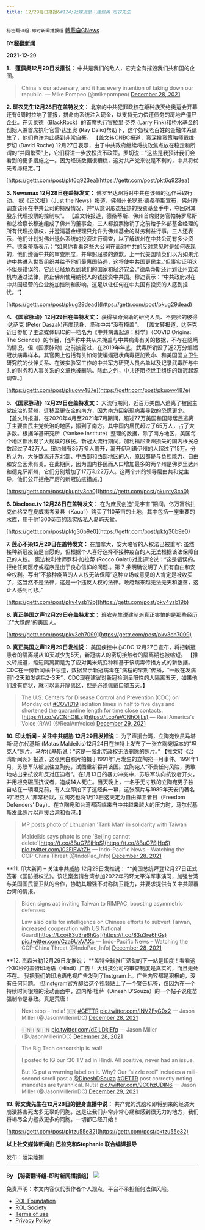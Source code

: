 ```yaml
---
title: 12/29每日播报&#124;社媒消息：蓬佩奥 班农先生
---
```

`秘密翻译组-即时新闻播报组` [轉載自GNews](https://gnews.org/zh-hans/1801042/)

**BY[秘翻新闻](https://gtv.org/broadcast/watch/61cc2641ecc0b216cbb0eecb)**

**2021-12-2**9

**1． 蓬佩奥12月29日发推说：** 中共是我们的敌人，它完全有摧毁我们共和国的企图。



> China is our adversary, and it has every intention of taking down our republic.
> — Mike Pompeo (@mikepompeo) [December 28, 2021](https://twitter.com/mikepompeo/status/1475898716108247045?ref_src=twsrc%5Etfw)



**2. 班农先生12月28日在盖特发文：** 北京的中共犯罪政权在距种族灭绝奥运会开幕还有6周时拉响了警报，拼命向系统注入现金，以支持无力偿还债务的房地产僵尸企业。在贝莱德（BlackRock）的首席执行官拉里·芬克 (Larry Fink)和桥水基金的创始人兼首席执行官雷·达里奥 (Ray Dalio)帮助下，这个奴役老百姓的金融体系诞生了，他们也许为此感到非常自豪。 【盖文转CNBC报道，资深投资策略师戴维·罗切 (David Roche) 12月27日表示，由于中共政府继续将执政焦点放在稳定和所谓的“共同繁荣”上，它们将进一步放松货币政策。罗切说：“这些是我预计我们会看到的更多措施之一。因为经济数据很糟糕，这对共产党来说是不利的，中共将优先考虑稳定。”】

[https://gettr.com/post/pkt6q923ea](https://gettr.com/post/pkt6q923ea)

**3. Newsmax 12月28日在盖特发文：** 佛罗里达州将对中共在该州的运作采取行动。 据《正义报》（Just the News）报道，佛州州长罗恩·德桑蒂斯宣布，佛州将调查该州在中共公司的持股情况，并“从意识形态狂热的投资基金手中，夺回对其股东代理投票的控制权”。 【盖文转报道，德桑蒂斯、佛州首席财务官帕特罗尼斯和总检察长穆迪组成了佛州的董事会，三人都投票撤销了之前给予外部基金经理的所有代理投票权，并澄清基金经理只允许为佛州基金的财务利益行事。三人还表示，他们计划对佛州退休系统的投资进行调查，以了解该州在中共公司有多少资产。德桑蒂斯表示：“如果你看看这些大公司在面对中共的反对意见时是如何表现的，他们遵循中共的审查制度，并卑躬屈膝的道歉。上一代美国精英们以为如果允许中共进入世贸组织并给予他们最惠国待遇，这将使中共国更民主。’但事实证明这不但是错误的，它还已经危及到我们的国家和经济安全。”德桑蒂斯还计划让州立法机构通过法律，防止佛州使用纳税人的钱投资中共国。穆迪表示：“中共政府对在中共国经营的企业施加控制和影响，这足以让任何在中共国有投资的人感到担忧。“】

[https://gettr.com/post/pkug29dead](https://gettr.com/post/pkug29dead)

**4. 《国家脉动》12月29日在盖特发文：** 获得福奇资助的研究人员、不要脸的彼得·达萨克 (Peter Daszak)再度现身，坚称中共“没有掩盖”。 【盖文转报道，达萨克近日参加了主流媒体BBC的一档名为《中共病毒起源：科学》（COVID Origins: The Science）的节目，他声称中共从未掩盖与中共病毒有关的数据，不存在隐瞒的情况。但《国家脉动》之前披露过，在2019年年底，武毒所销毁了近2万分蝙蝠冠状病毒样本。其官网上包括有关如何使蝙蝠冠状病毒更加致命、和美国国立卫生研究院的伙伴关系、在该实验室工作的中共军方研究人员名单以及记录武毒所与中共的财务和人事关系的文章也被删除。除此之外，中共还阻挠世卫组织的新冠起源调查。】

[https://gettr.com/post/pkuovv487e](https://gettr.com/post/pkuovv487e)

**5. 《国家脉动》12月29日在盖特发文：** 大流行期间，近百万美国人逃离了被民主党统治的蓝州，迁移至更安全的南方，因为南方因新冠病毒导致的恐慌更少。 【盖文转报道，在2020年4月至2021年7月期间，超过77万美国和国际居民逃离了主要由民主党统治的地区，搬到了南方。其中国内居民超过了65万人，占了大多数。根据洋基研究所（Yankee Institute）整理的数据，除了南方地区，美国每个地区都出现了大规模的移民。新冠大流行期间，加利福尼亚州损失的国内移民总数超过了42万人。纽约州有35万多人离开，离开伊利诺伊州的人超过了15万。分析认为，大多数离开东北部、中西部和西部地区的人，原因都是与负担能力、自由和安全因素有关。在此期间，因为国内移民而人口增加最多的两个州是佛罗里达州和德克萨斯州，它们分别增加了17万和22万人。这两个州的领导层由共和党主导，他们公开拒绝严厉的新冠防疫措施。】

[https://gettr.com/post/pkupty3ca0](https://gettr.com/post/pkupty3ca0)

**6. Disclose.tv 12月28日在盖特发文：** 在为庶民创造“元宇宙”期间，亿万富翁扎克伯格又在夏威夷考爱县（Kaua’i）购买了110英亩的土地，其中包括一座重要的水库，用于他1300英亩的现实版私人岛屿天堂。

[https://gettr.com/post/pktg30b9e0](https://gettr.com/post/pktg30b9e0)

**7. 莲心不染12月29日在盖特发文：** 在加拿大，安大略省的人权法已被重写: 虽然接种新冠疫苗是自愿的，但根据个人喜好选择不接种疫苗的人无法根据该法保障自己的人权。 宪法权利律师罗科·加拉蒂 (Rocco Galati)对此评论说：“这是错误的。拒绝任何医疗或程序是出于良心信仰的问题.。第 7 条明确说明了人们有自由和安全权利。写出“不接种疫苗的人人权无法保障”这种立场或意见的人肯定是被收买了，这当然不是法律，这是一个违反人权的法律。政府越来越无法无天和堕落，这让人感到可悲。”

[https://gettr.com/post/pkv4ysb19b](https://gettr.com/post/pkv4ysb19b)

**8. 真正美国之声12月29日在盖特发文：** 班农先生说建制派真正害怕的是那些经历了“大觉醒”的美国人。

[https://gettr.com/post/pkv3ch7099](https://gettr.com/post/pkv3ch7099)

**9. 真正美国之声12月29日发推说：** 美国疾控中心CDC 12月27日宣布，将把新冠患者的隔离期从10天减少为5天，新冠病人的密切接触者的隔离期也被缩短。 【推文转报道，缩短隔离期是为了应对奥米炕变种和基于该病毒传播方式的新数据。CDC在一份新闻稿中写道，数据显示新冠病毒在“病程的早期”传播，“一般在发病前1-2天和发病后2-3天”。CDC现在建议对新冠检测呈阳性的人隔离五天，如果他们没有症状，就可以离开隔离区，但是必须佩戴口罩五天。】



> The U.S. Centers for Disease Control and Prevention (CDC) on Monday cut [#COVID19](https://twitter.com/hashtag/COVID19?src=hash&amp;ref_src=twsrc%5Etfw) isolation times in half to five days and shortened the quarantine length for time close contacts.[https://t.co/eVCNhOljLs](https://t.co/eVCNhOljLs)
> — Real America's Voice (RAV) (@RealAmVoice) [December 29, 2021](https://twitter.com/RealAmVoice/status/1475993720478523395?ref_src=twsrc%5Etfw)



**10. 印太新闻 – 关注中共威胁 12月29日发推说：** 为了声援台湾，立陶宛议员马塔斯·马尔代基斯 (Matas Maldeikis)12月24日在推特上发布了一张立陶宛版本的“坦克人”照片。马尔代基斯说：“这是一张北京政权无法删除的照片。” 【推文转《台湾新闻网》报道，这张黑白照片拍摄于1991年1月发生的立陶宛一月事件。1991年1月，苏联军队被派往立陶宛，试图重新吞并该国。立陶宛人“不畏任何风险，勇敢地站出来抗议和反对压迫者”。在1月13日的暴力冲突中，苏联军队向抗议者开火，并用坦克碾压抗议者，造成14人死亡。当天晚上，一名手无寸铁的立陶宛男子独自站在一辆坦克前，有人立即拍下了这经典一幕，这张照片与1989年天安门著名的“坦克人”非常相似，立陶宛也将1月13日这天定为自由捍卫者日（Freedom Defenders’ Day）。在立陶宛和台湾都面临来自中共越来越大的压力时，马尔代基斯发此照片以声援台湾和香港。】



> MP posts photo of Lithuanian 'Tank Man' in solidarity with Taiwan
> 
> Maldeikis says photo is one 'Beijing cannot delete'[https://t.co/8BuG7SjHqS](https://t.co/8BuG7SjHqS) [pic.twitter.com/l02FlFWtZH](https://t.co/l02FlFWtZH)
> — Indo-Pacific News – Watching the CCP-China Threat (@IndoPac\_Info) [December 28, 2021](https://twitter.com/IndoPac_Info/status/1475881733262172160?ref_src=twsrc%5Etfw)



**11. 印太新闻 – 关注中共威胁 12月29日发推说： **美国总统拜登12月27日正式签署《国防授权法》。该法案邀请台湾参加2022年的环太平洋军事演习，加强台湾与美国国民警卫队的合作，协助其增强不对称防卫能力，并要求提供有关中共颠覆台湾的情报。



> Biden signs act inviting Taiwan to RIMPAC, boosting asymmetric defenses 
> 
> Law also calls for intelligence on Chinese efforts to subvert Taiwan, increased cooperation with US National Guard[https://t.co/83u3re6hGs](https://t.co/83u3re6hGs) [pic.twitter.com/Cza9UxVAXc](https://t.co/Cza9UxVAXc)
> — Indo-Pacific News – Watching the CCP-China Threat (@IndoPac\_Info) [December 28, 2021](https://twitter.com/IndoPac_Info/status/1475870621326540805?ref_src=twsrc%5Etfw)



**12. 杰森米勒12月29日发推说： **盖特全球推广活动的下一站是印度！看看这个30秒的盖特印地语（Hindi）广告！ 大科技公司的审查制度是真实的，而且无处不在。 我把我们的印地语电视广告发到了Instgram上。广告内容都是积极的，没有任何问题。 但Instgram官方却给这个视频贴上了一个警告标签，仅因为在一个持续时间很短的滚动画面中，迪内希·杜萨（Dinesh D’Souza）的一个帖子说疫苗强制令是暴政。真是荒唐！



> Next stop – India! 🇮🇳 [#GETTR](https://twitter.com/hashtag/GETTR?src=hash&amp;ref_src=twsrc%5Etfw) [pic.twitter.com/iNV2FyG0x2](https://t.co/iNV2FyG0x2)
> — Jason Miller (@JasonMillerinDC) [December 28, 2021](https://twitter.com/JasonMillerinDC/status/1475954324853432330?ref_src=twsrc%5Etfw)





> 🇮🇳🇮🇳🇮🇳 [pic.twitter.com/dZlLDkiEfg](https://t.co/dZlLDkiEfg)
> — Jason Miller (@JasonMillerinDC) [December 28, 2021](https://twitter.com/JasonMillerinDC/status/1475956065363763202?ref_src=twsrc%5Etfw)





> The Big Tech censorship is real!
> 
> I posted to IG our :30 TV ad in Hindi. All positive, never had an issue.
> 
> But IG put a warning label on it. Why? Our “sizzle reel” includes a mili-second scroll past a [@DineshDSouza](https://twitter.com/DineshDSouza?ref_src=twsrc%5Etfw) [#GETTR](https://twitter.com/hashtag/GETTR?src=hash&amp;ref_src=twsrc%5Etfw) post correctly noting mandates are tyrannical. Nuts! [pic.twitter.com/9C0hzUDIN6](https://t.co/9C0hzUDIN6)
> — Jason Miller (@JasonMillerinDC) [December 29, 2021](https://twitter.com/JasonMillerinDC/status/1475983106133868546?ref_src=twsrc%5Etfw)



**13. 郭文贵先生在12月28日的健身直播中说：** 共产党的洗脑和即将到来的经济大崩潰將害死太多无辜的同胞，这是让我们非常非常心痛和感到很无力的地方，我们将竭尽全力拯救更多的同胞。一切都已经开始！

[https://gettr.com/post/pktzu55e32](https://gettr.com/post/pktzu55e32)

**以上社交媒体新闻由 巴拉克和Stephanie 联合编译报导**

发布：陸柒陸捌

* * *

**By 【秘密翻译组-即时新闻播报组】**
![](https://assets.gnews.org/wp-content/uploads/2021/12/截圖-2021-12-28-00.48.35.png)
 

免责声明：本文内容仅代表作者个人观点，平台不承担任何法律风险。

- [ROL Foundation](https://rolfoundation.org/)
- [ROL Society](https://rolsociety.org/)
- [Terms of use](https://gnews.org/terms-of-use-3/)
- [Privacy Policy](https://gnews.org/privacy-policy/)
